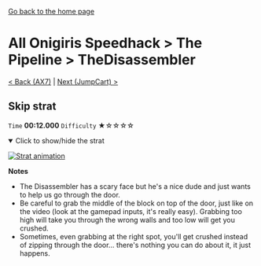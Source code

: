[Go back to the home page](https://github.com/Doublevil/scbspeedrun)

# All Onigiris Speedhack > The Pipeline > TheDisassembler

[< Back (AX7)](https://github.com/Doublevil/scbspeedrun/blob/main/levels/arb_sh/A/AX7.md) | [Next (JumpCart) >](https://github.com/Doublevil/scbspeedrun/blob/main/levels/arb_sh/A/JumpCart.md)

## Skip strat

`Time` **00:12.000** `Difficulty` ★☆☆☆☆
<details open>
  <summary>Click to show/hide the strat</summary>

  [![Strat animation](https://github.com/Doublevil/scbspeedrun/blob/main/media/levels/A/TheDisassembler_Skip.webp)](https://github.com/Doublevil/scbspeedrun/blob/main/media/levels/A/TheDisassembler_Skip.mp4?raw=true)

  **Notes**
  - The Disassembler has a scary face but he's a nice dude and just wants to help us go through the door.
  - Be careful to grab the middle of the block on top of the door, just like on the video (look at the gamepad inputs, it's really easy). Grabbing too high will take you through the wrong walls and too low will get you crushed.
  - Sometimes, even grabbing at the right spot, you'll get crushed instead of zipping through the door... there's nothing you can do about it, it just happens.
</details>
